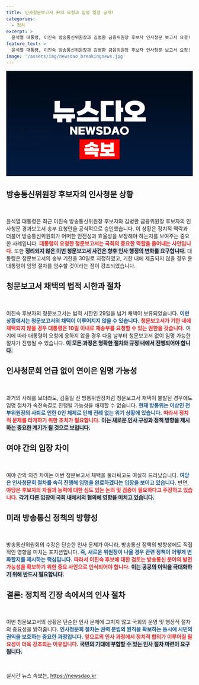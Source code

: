 ```yaml
---
title: 인사청문보고서 尹의 요청과 임명 일정 공개!
categories:
  - 정치
excerpt: >
  윤석열 대통령, 이진숙 방송통신위원장과 김병환 금융위원장 후보자 인사청문 보고서 요청! 청문보고서 미채택 시 임명 절차 돌입 가능성↑. 국회는 30일이 기한, 결과가 주목된다!
feature_text: >
  윤석열 대통령, 이진숙 방송통신위원장과 김병환 금융위원장 후보자 인사청문 보고서 요청! 청문보고서 미채택 시 임명 절차 돌입 가능성↑. 국회는 30일이 기한, 결과가 주목된다!
image: '/assets/img/newsdao_breakingnews.jpg'
---
```


<p><img src="/assets/img/newsdao_breakingnews.jpg" alt="implanttips 속보" /></p>

<h2 data-ke-size="size26">방송통신위원장 후보자의 인사청문 상황</h2>

<p data-ke-size="size16">&nbsp;</p>

<p>윤석열 대통령은 최근 이진숙 방송통신위원장 후보자와 김병환 금융위원장 후보자의 인사청문 경과보고서 송부 요청안을 공식적으로 승인했습니다. 이 상황은 정치적 맥락과 더불어 방송통신위원회가 어떠한 안전성과 효율성을 보장해야 하는지를 보여주는 중요한 사례입니다. <b><span style="color: #ee2323;">대통령이 요청한 청문보고서는 국회의 중요한 역할을 들어내는 사안입니다.</span></b> 또한 <b><span style="background-color: #21538527;">정리되지 않은 이번 청문보고서 사건은 향후 인사 행정의 변화를 요구합니다.</span></b> 대통령은 청문보고서의 송부 기한을 30일로 지정하였고, 기한 내에 제출되지 않을 경우 윤 대통령이 임명 절차를 엄수할 것이라는 점이 강조되었습니다. </p>

<h2 data-ke-size="size26">청문보고서 채택의 법적 시한과 절차</h2>

<p data-ke-size="size16">&nbsp;</p>

<p>이진숙 후보자의 청문보고서는 법적 시한인 29일을 넘겨 채택이 보류되었습니다. <b><span style="color: #1a5490;">이런 상황에서는 청문보고서의 채택이 이루어지지 않을 수 있습니다.</span></b> <b><span style="color: #ee2323;">청문보고서가 기한 내에 채택되지 않을 경우 대통령은 10일 이내로 재송부를 요청할 수 있는 권한을 갖습니다.</span></b> 여기에 따라 대통령이 요청에 응하지 않을 경우 다음 날부터 청문보고서 없이 임명 가능한 절차가 진행될 수 있습니다. <b><span style="background-color: #21538527;">이 모든 과정은 명확한 절차와 규정 내에서 진행되어야 합니다.</span></b> </p>

<h2 data-ke-size="size26">인사청문회 언급 없이 연이은 임명 가능성</h2>

<p data-ke-size="size16">&nbsp;</p>

<p>과거의 사례를 보더라도, 김홍일 전 방통위원장처럼 청문보고서 채택이 불발된 경우에도 임명 절차가 속전속결로 진행될 가능성을 배제할 수 없습니다. <b><span style="color: #1a5490;">현재 방통위는 이상인 전 부위원장의 사퇴로 인한 0인 체제로 인해 전례 없는 위기 상황에 있습니다.</span></b> <b><span style="color: #ee2323;">따라서 정치적 문제를 타개하기 위한 조치가 필요합니다.</span></b> <b><span style="background-color: #21538527;">이는 새로운 인사 구성과 정책 방향을 제시하는 중요한 계기가 될 것으로 보입니다.</span></b> </p>

<h2 data-ke-size="size26">여야 간의 입장 차이</h2>

<p data-ke-size="size16">&nbsp;</p>

<p>여야 간의 의견 차이는 이번 청문보고서 채택을 둘러싸고도 여실히 드러났습니다. <b><span style="color: #1a5490;">여당은 인사청문회 절차를 속히 진행해 임명을 완료하겠다는 입장을 보이고 있습니다.</span></b> 반면, <b><span style="color: #ee2323;">야당은 후보자의 자질과 능력에 대한 심도 있는 논의 및 검증이 필요하다고 주장하고 있습니다.</span></b> <b><span style="background-color: #21538527;">각기 다른 입장이 국회 내에서의 협의에 영향을 미치고 있습니다.</span></b> </p>

<h2 data-ke-size="size26">미래 방송통신 정책의 방향성</h2>

<p data-ke-size="size16">&nbsp;</p>

<p>방송통신위원회의 수장은 단순한 인사 문제가 아니라, 방송통신 정책의 방향성에도 직접적인 영향을 미치는 포지션입니다. <b><span style="color: #1a5490;">즉, 새로운 위원장이 나올 경우 관련 정책이 어떻게 변화할지를 제시하는 핵심입니다.</span></b> <b><span style="color: #ee2323;">따라서 이진숙 후보에 대한 검토는 방송통신 분야의 발전 가능성을 확보하기 위한 중요 사안으로 인식되어야 합니다.</span></b> <b><span style="background-color: #21538527;">이는 공공의 이익을 극대화하기 위해 반드시 필요합니다.</span></b> </p>

<h2 data-ke-size="size26">결론: 정치적 긴장 속에서의 인사 절차</h2>

<p data-ke-size="size16">&nbsp;</p>

<p>이번 청문보고서의 상황은 단순한 인사 문제에 그치지 않고 국회의 운영 및 행정적 절차의 중요성을 밝혀줍니다. <b><span style="color: #1a5490;">인사청문회 절차는 권력 분립의 원칙을 확보하는 동시에 시민의 권익을 보호하는 중요한 과정입니다.</span></b> <b><span style="color: #ee2323;">앞으로의 인사 과정에서 정치적 합의가 이루어질 필요성이 더욱 강조되는 이유입니다.</span></b> <b><span style="background-color: #21538527;">국민의 기대에 부합할 수 있는 인사 절차 마련이 요구됩니다.</span></b> </p>

<p data-ke-size="size16">&nbsp;</p>
실시간 뉴스 속보는, <a href="https://newsdao.kr" rel="dofollow">https://newsdao.kr</a>


